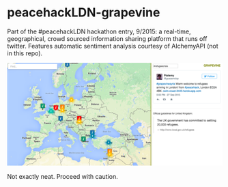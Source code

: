 # peacehackLDN-grapevine

Part of the #peacehackLDN hackathon entry, 9/2015: a real-time, geographical, crowd sourced information sharing platform that runs off twitter. Features automatic sentiment analysis courtesy of AlchemyAPI (not in this repo).

![Live app screenshot](/screenshot.png?raw=true "It looked like this")

Not exactly neat. Proceed with caution.
